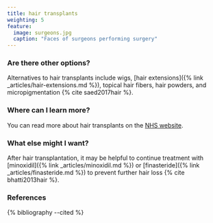 ```yaml
---
title: hair transplants
weighting: 5
feature:
  image: surgeons.jpg
  caption: "Faces of surgeons performing surgery"
---
```


### Are there other options?

Alternatives to hair transplants include wigs, [hair extensions]({% link _articles/hair-extensions.md %}), topical hair fibers, hair powders, and micropigmentation {% cite saed2017hair %}.

### Where can I learn more?

You can read more about hair transplants on the [NHS website](http://www.nhs.uk/Conditions/cosmetic-treatments-guide/Pages/hair-transplant.aspx).

### What else might I want?

After hair transplantation, it may be helpful to continue treatment with [minoxidil]({% link _articles/minoxidil.md %}) or [finasteride]({% link _articles/finasteride.md %}) to prevent further hair loss {% cite bhatti2013hair %}.

### References

{% bibliography --cited %}

